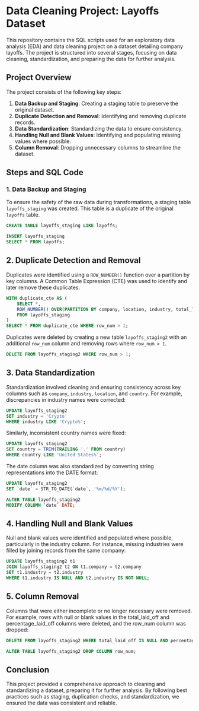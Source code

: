# Data Cleaning Project: Layoffs Dataset

This repository contains the SQL scripts used for an exploratory data analysis (EDA) and data cleaning project on a dataset detailing company layoffs. The project is structured into several stages, focusing on data cleaning, standardization, and preparing the data for further analysis.

## Project Overview

The project consists of the following key steps:

1. **Data Backup and Staging**: Creating a staging table to preserve the original dataset.
2. **Duplicate Detection and Removal**: Identifying and removing duplicate records.
3. **Data Standardization**: Standardizing the data to ensure consistency.
4. **Handling Null and Blank Values**: Identifying and populating missing values where possible.
5. **Column Removal**: Dropping unnecessary columns to streamline the dataset.

## Steps and SQL Code

### 1. Data Backup and Staging

To ensure the safety of the raw data during transformations, a staging table `layoffs_staging` was created. This table is a duplicate of the original `layoffs` table.

```sql
CREATE TABLE layoffs_staging LIKE layoffs;

INSERT layoffs_staging
SELECT * FROM layoffs;
```

## 2. Duplicate Detection and Removal

Duplicates were identified using a `ROW_NUMBER()` function over a partition by key columns. A Common Table Expression (CTE) was used to identify and later remove these duplicates.

```sql
WITH duplicate_cte AS (
    SELECT *,
    ROW_NUMBER() OVER(PARTITION BY company, location, industry, total_laid_off, percentage_laid_off, `date`, stage, country, funds_raised_millions) AS row_num
    FROM layoffs_staging
)
SELECT * FROM duplicate_cte WHERE row_num > 1;
```
Duplicates were deleted by creating a new table `layoffs_staging2` with an additional `row_num` column and removing rows where `row_num > 1`.

```sql
DELETE FROM layoffs_staging2 WHERE row_num > 1;
```

## 3. Data Standardization

Standardization involved cleaning and ensuring consistency across key columns such as `company`, `industry`, `location`, and `country`. For example, discrepancies in industry names were corrected:

```sql
UPDATE layoffs_staging2
SET industry = 'Crypto'
WHERE industry LIKE 'Crypto%';
```
Similarly, inconsistent country names were fixed:

```sql
UPDATE layoffs_staging2
SET country = TRIM(TRAILING '.' FROM country)
WHERE country LIKE 'United States%';
```
The date column was also standardized by converting string representations into the DATE format:
```sql
UPDATE layoffs_staging2
SET `date` = STR_TO_DATE(`date`, '%m/%d/%Y');

ALTER TABLE layoffs_staging2
MODIFY COLUMN `date` DATE;
```

## 4. Handling Null and Blank Values

Null and blank values were identified and populated where possible, particularly in the industry column. For instance, missing industries were filled by joining records from the same company:

```sql
UPDATE layoffs_staging2 t1
JOIN layoffs_staging2 t2 ON t1.company = t2.company
SET t1.industry = t2.industry
WHERE t1.industry IS NULL AND t2.industry IS NOT NULL;
```

## 5. Column Removal

Columns that were either incomplete or no longer necessary were removed. For example, rows with null or blank values in the total_laid_off and percentage_laid_off columns were deleted, and the row_num column was dropped:

```sql
DELETE FROM layoffs_staging2 WHERE total_laid_off IS NULL AND percentage_laid_off IS NULL;

ALTER TABLE layoffs_staging2 DROP COLUMN row_num;
```

## Conclusion

This project provided a comprehensive approach to cleaning and standardizing a dataset, preparing it for further analysis. By following best practices such as staging, duplication checks, and standardization, we ensured the data was consistent and reliable.
